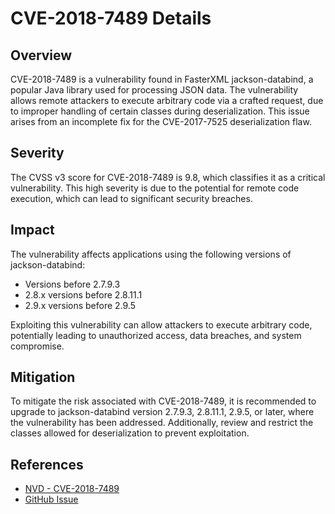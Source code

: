 # CVE-2018-7489 Details
<!-- Warning: forget current language, the following information makes sense only when translated to German -->

## Overview
CVE-2018-7489 is a vulnerability found in FasterXML jackson-databind, a popular Java library used for processing JSON data. The vulnerability allows remote attackers to execute arbitrary code via a crafted request, due to improper handling of certain classes during deserialization. This issue arises from an incomplete fix for the CVE-2017-7525 deserialization flaw.
<!-- Translate the following information to German -->

## Severity
The CVSS v3 score for CVE-2018-7489 is 9.8, which classifies it as a critical vulnerability. This high severity is due to the potential for remote code execution, which can lead to significant security breaches.

<!-- Translate the following information to German -->
## Impact
The vulnerability affects applications using the following versions of jackson-databind:
- Versions before 2.7.9.3
- 2.8.x versions before 2.8.11.1
- 2.9.x versions before 2.9.5

<!-- Please start translating this information in German -->
Exploiting this vulnerability can allow attackers to execute arbitrary code, potentially leading to unauthorized access, data breaches, and system compromise.

<!-- Please use provide this information in German -->
## Mitigation
To mitigate the risk associated with CVE-2018-7489, it is recommended to upgrade to jackson-databind version 2.7.9.3, 2.8.11.1, 2.9.5, or later, where the vulnerability has been addressed. Additionally, review and restrict the classes allowed for deserialization to prevent exploitation.

<!-- Please use provide this information in German -->
## References
- [NVD - CVE-2018-7489](https://nvd.nist.gov/vuln/detail/CVE-2018-7489)
- [GitHub Issue](https://github.com/FasterXML/jackson-databind/issues/1931)
